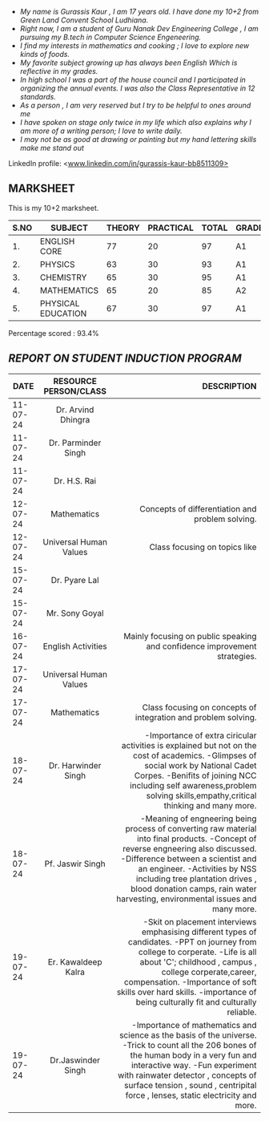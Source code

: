 - *My name is Gurassis Kaur , I am 17 years old. I have done my 10+2 from Green Land Convent School Ludhiana.*
- *Right now, I am a student of Guru Nanak Dev Engineering College , I am pursuing my B.tech in Computer Science Engeneering.*
- *I find my interests in mathematics and cooking ; I love to explore new kinds of foods.*
- *My favorite subject growing up has always been English Which is reflective in my grades.*
- *In high school I was a part of the house council and I participated in organizing the annual events. I was also the Class Representative in 12 standards.*
- *As a person , I am very reserved but I try to be helpful to ones around me*
- *I have spoken on stage only twice in my life which also explains why I am more of a writing person; I love to write daily.*
- *I may not be as good at drawing or painting but my hand lettering skills make me stand out*
  
LinkedIn profile:  <www.linkedin.com/in/gurassis-kaur-bb8511309>
## MARKSHEET 
This is my 10+2 marksheet. 

| S.NO     | SUBJECT        | THEORY  | PRACTICAL | TOTAL | GRADE | 
| -------- | -------------- | ------- | --------- | ----- | ----- |
| 1.        | ENGLISH CORE  | 77  |      20     |    97    |   A1    |
| 2.        | PHYSICS      |   63  |      30     |    93   |    A1   |
| 3.        | CHEMISTRY      |   65  |       30     |  95      |   A1    |
| 4.        | MATHEMATICS    |  65     |      20      |    85    |    A2    |
| 5.        | PHYSICAL EDUCATION    |    67    |       30    |   97     |     A1    |

Percentage scored : 93.4%

## *REPORT ON STUDENT INDUCTION PROGRAM*

| DATE       | RESOURCE PERSON/CLASS      | DESCRIPTION  |
| ---------- |:-------------:        | -----:       |
| 11-07-24   | Dr. Arvind Dhingra    |              |
| 11-07-24   | Dr. Parminder Singh    |              |
| 11-07-24   | Dr. H.S. Rai          |              |
| 12-07-24   | Mathematics           | Concepts of differentiation and problem solving. |
| 12-07-24   | Universal Human Values| Class focusing on topics like |
| 15-07-24   | Dr. Pyare Lal         |              |
| 15-07-24   | Mr. Sony Goyal        |              |
| 16-07-24   | English Activities    | Mainly focusing on public speaking and confidence improvement strategies. |
| 17-07-24   | Universal Human Values|              |
| 17-07-24   | Mathematics           | Class focusing on concepts of integration and problem solving. | 
| 18-07-24   | Dr. Harwinder Singh   | -Importance of extra ciricular activities is explained but not on the cost of academics. -Glimpses of social work by National Cadet Corpes. -Benifits of joining NCC including self awareness,problem solving skills,empathy,critical thinking and many more.             |
| 18-07-24   | Pf. Jaswir Singh      | -Meaning of engneering being process of converting raw material into final products. -Concept of reverse engneering also discussed. -Difference between a scientist and an engineer. -Activities by NSS including tree plantation drives , blood donation camps, rain water harvesting, environmental issues and many more.             |
| 19-07-24   | Er. Kawaldeep Kalra   | -Skit on placement interviews emphasising different types of candidates. -PPT on journey from college to corperate. -Life is all about 'C'; childhood , campus , college corperate,career, compensation. -Importance of soft skills over hard skills. -importance of being culturally fit and culturally reliable.               | 
| 19-07-24   | Dr.Jaswinder Singh    | -Importance of mathematics and science as the basis of the universe. -Trick to count all the 206 bones of the human body in a very fun and interactive way. -Fun experiment with rainwater detector , concepts of surface tension , sound , centripital force , lenses, static electricity and more.             |
